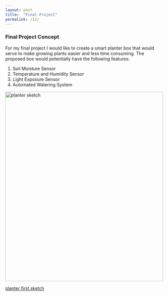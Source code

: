 ```yaml
---
layout: post
title:  "Final Project"
permalink: /12/
---
```


### Final Project Concept

For my final project I would like to create a smart planter box that would serve to make growing plants easier and less time consuming. The proposed box would potentially have the following features:

1. Soil Moisture Sensor
2. Temperature and Humidity Sensor
3. Light Exposure Sensor
4. Automated Watering System


<img src="planter.jpg" alt="planter sketch" style="width:500px;height:600px;">

[planter first sketch](planter.jpg)


